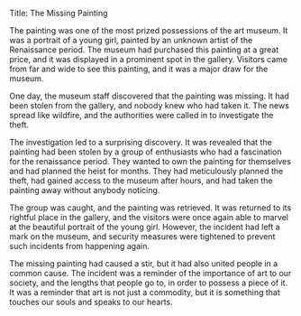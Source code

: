 Title: The Missing Painting

The painting was one of the most prized possessions of the art museum. It was a portrait of a young girl, painted by an unknown artist of the Renaissance period. The museum had purchased this painting at a great price, and it was displayed in a prominent spot in the gallery. Visitors came from far and wide to see this painting, and it was a major draw for the museum.

One day, the museum staff discovered that the painting was missing. It had been stolen from the gallery, and nobody knew who had taken it. The news spread like wildfire, and the authorities were called in to investigate the theft.

The investigation led to a surprising discovery. It was revealed that the painting had been stolen by a group of enthusiasts who had a fascination for the renaissance period. They wanted to own the painting for themselves and had planned the heist for months. They had meticulously planned the theft, had gained access to the museum after hours, and had taken the painting away without anybody noticing.

The group was caught, and the painting was retrieved. It was returned to its rightful place in the gallery, and the visitors were once again able to marvel at the beautiful portrait of the young girl. However, the incident had left a mark on the museum, and security measures were tightened to prevent such incidents from happening again.

The missing painting had caused a stir, but it had also united people in a common cause. The incident was a reminder of the importance of art to our society, and the lengths that people go to, in order to possess a piece of it. It was a reminder that art is not just a commodity, but it is something that touches our souls and speaks to our hearts.